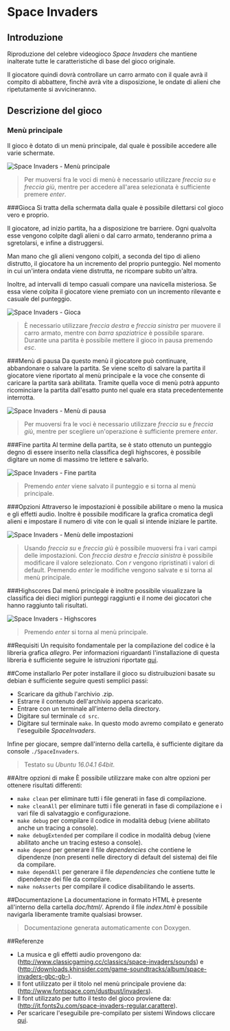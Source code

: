 # Space Invaders
## Introduzione
Riproduzione del celebre videogioco *Space Invaders* che mantiene inalterate tutte le caratteristiche di base del gioco originale.

Il giocatore quindi dovrà controllare un carro armato con il quale avrà il compito di abbattere, finchè avrà vite a disposizione, le ondate di alieni che ripetutamente si avvicineranno.

## Descrizione del gioco
### Menù principale
Il gioco è dotato di un menù principale, dal quale è possibile accedere alle varie schermate.

![Space Invaders - Menù principale](http://imgur.com/ohHFaJy.png)
> Per muoversi fra le voci di menù è necessario utilizzare *freccia su* e *freccia giù*, mentre per accedere all'area selezionata è sufficiente premere *enter*.

###Gioca
Si tratta della schermata dalla quale è possibile dilettarsi col gioco vero e proprio.

Il giocatore, ad inizio partita, ha a disposizione tre barriere. Ogni qualvolta esse vengono colpite dagli alieni o dal carro armato, tenderanno prima a sgretolarsi, e infine a distruggersi.

Man mano che gli alieni vengono colpiti, a seconda del tipo di alieno distrutto, il giocatore ha un incremento del proprio punteggio. Nel momento in cui un'intera ondata viene distrutta, ne ricompare subito un'altra.

Inoltre, ad intervalli di tempo casuali compare una navicella misteriosa. Se essa viene colpita il giocatore viene premiato con un incremento rilevante e casuale del punteggio.

![Space Invaders - Gioca](http://imgur.com/2EChJ08.png)
> È necessario utilizzare *freccia destra* e *freccia sinistra* per muovere il carro armato, mentre con *barra spaziatrice* è possibile sparare.
> Durante una partita è possibile mettere il gioco in pausa premendo *esc*.

###Menù di pausa
Da questo menù il giocatore può continuare, abbandonare o salvare la partita.
Se viene scelto di salvare la partita il giocatore viene riportato al menù principale e la voce che consente di caricare la partita sarà abilitata. Tramite quella voce di menù potrà appunto ricominciare la partita dall'esatto punto nel quale era stata precedentemente interrotta.

![Space Invaders - Menù di pausa](http://imgur.com/o1t5O36.png)
> Per muoversi fra le voci è necessario utilizzare *freccia su* e *freccia giù*, mentre per scegliere un'operazione è sufficiente premere *enter*.

###Fine partita
Al termine della partita, se è stato ottenuto un punteggio degno di essere inserito nella classifica degli highscores, è possibile digitare un nome di massimo tre lettere e salvarlo.

![Space Invaders - Fine partita](http://imgur.com/pXCDXam.png)
> Premendo *enter* viene salvato il punteggio e si torna al menù principale.

###Opzioni
Attraverso le impostazioni è possibile abilitare o meno la musica e gli effetti audio. Inoltre è possibile modificare la grafica cromatica degli alieni e impostare il numero di vite con le quali si intende iniziare le partite.

![Space Invaders - Menù delle impostazioni](http://imgur.com/HPXLMAP.png)
> Usando *freccia su* e *freccia giù* è possibile muoversi fra i vari campi delle impostazioni. Con *freccia destra* e *freccia sinistra* è possibile modificare il valore selezionato. Con *r* vengono ripristinati i valori di default. Premendo *enter* le modifiche vengono salvate e si torna al menù principale.

###Highscores
Dal menù principale è inoltre possibile visualizzare la classifica dei dieci migliori punteggi raggiunti e il nome dei giocatori che hanno raggiunto tali risultati.

![Space Invaders - Highscores](http://imgur.com/Rv0TCdn.png)
> Premendo *enter* si torna al menù principale.

##Requisiti
Un requisito fondamentale per la compilazione del codice è la libreria grafica *allegro*.
Per informazioni riguardanti l'installazione di questa libreria è sufficiente seguire le istruzioni riportate [qui](https://wiki.allegro.cc/index.php?title=Getting_Started).

##Come installarlo
Per poter installare il gioco su distruibuzioni basate su debian è sufficiente seguire questi semplici passi:
- Scaricare da github l'archivio .zip.
- Estrarre il contenuto dell'archivio appena scaricato.
- Entrare con un terminale all'interno della directory.
- Digitare sul terminale `cd src`.
- Digitare sul terminale `make`. In questo modo avremo compilato e generato l'eseguibile *SpaceInvaders*.

Infine per giocare, sempre dall'interno della cartella, è sufficiente digitare da console `./SpaceInvaders`.

> Testato su *Ubuntu 16.04.1 64bit*.

##Altre opzioni di make
È possibile utilizzare make con altre opzioni per ottenere risultati differenti:
- `make clean` per eliminare tutti i file generati in fase di compilazione.
- `make cleanAll` per eliminare tutti i file generati in fase di compilazione e i vari file di salvataggio e configurazione.
- `make debug` per compilare il codice in modalità debug (viene abilitato anche un tracing a console).
- `make debugExtended` per compilare il codice in modalità debug (viene abilitato anche un tracing esteso a console).
- `make depend` per generare il file *dependencies* che contiene le dipendenze (non presenti nelle directory di default del sistema) dei file da compilare. 
- `make dependAll` per generare il file *dependencies* che contiene tutte le dipendenze dei file da compilare. 
- `make noAsserts` per compilare il codice disabilitando le asserts.

##Documentazione
La documentazione in formato HTML è presente all'interno della cartella *doc/html/*. Aprendo il file *index.html* è possibile navigarla liberamente tramite qualsiasi browser.

> Documentazione generata automaticamente con Doxygen.

##Referenze
- La musica e gli effetti audio provengono da: (http://www.classicgaming.cc/classics/space-invaders/sounds) e (http://downloads.khinsider.com/game-soundtracks/album/space-invaders-gbc-gb-).
- Il font utilizzato per il titolo nel menù principale proviene da: (http://www.fontspace.com/dustbust/invaders).
- Il font utilizzato per tutto il testo del gioco proviene da: (http://it.fonts2u.com/space-invaders-regular.carattere).
- Per scaricare l'eseguibile pre-compilato per sistemi Windows cliccare [qui](https://drive.google.com/drive/folders/0ByFVa3igbMKoaF9xdnh0cTBrdU0?usp=sharing).